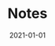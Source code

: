 ---
title: "Notes"
date: 2021-01-01
summary: "A collection of thoughts and articles at different development stages"
---